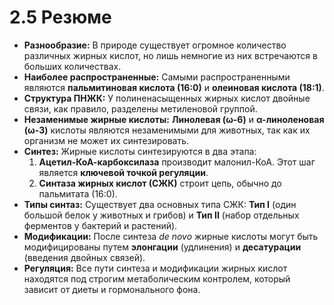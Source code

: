 # 2.5 Резюме

*   **Разнообразие:** В природе существует огромное количество различных жирных кислот, но лишь немногие из них встречаются в больших количествах.
*   **Наиболее распространенные:** Самыми распространенными являются **пальмитиновая кислота (16:0)** и **олеиновая кислота (18:1)**.
*   **Структура ПНЖК:** У полиненасыщенных жирных кислот двойные связи, как правило, разделены метиленовой группой.
*   **Незаменимые жирные кислоты:** **Линолевая (ω-6)** и **α-линоленовая (ω-3)** кислоты являются незаменимыми для животных, так как их организм не может их синтезировать.
*   **Синтез:** Жирные кислоты синтезируются в два этапа:
    1.  **Ацетил-КоА-карбоксилаза** производит малонил-КоА. Этот шаг является **ключевой точкой регуляции**.
    2.  **Синтаза жирных кислот (СЖК)** строит цепь, обычно до пальмитата (16:0).
*   **Типы синтаз:** Существует два основных типа СЖК: **Тип I** (один большой белок у животных и грибов) и **Тип II** (набор отдельных ферментов у бактерий и растений).
*   **Модификации:** После синтеза *de novo* жирные кислоты могут быть модифицированы путем **элонгации** (удлинения) и **десатурации** (введения двойных связей).
*   **Регуляция:** Все пути синтеза и модификации жирных кислот находятся под строгим метаболическим контролем, который зависит от диеты и гормонального фона.
